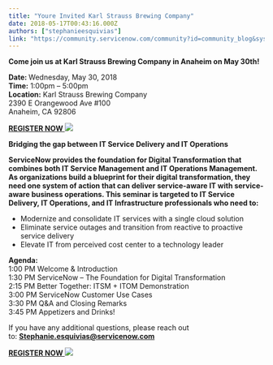 ```yaml
---
title: "Youre Invited Karl Strauss Brewing Company"
date: 2018-05-17T00:43:16.000Z
authors: ["stephanieesquivias"]
link: "https://community.servicenow.com/community?id=community_blog&sys_id=7fa66f6adb4a1f445322f4621f961980"
---
```

<p><strong>Come join us at Karl Strauss Brewing Company in Anaheim on May 30th!</strong></p>
<p><strong><strong class="">Date: </strong></strong><span class="">Wednesday, May 30, 2018 <br /><strong>Time:</strong> </span><span class="">1:00pm – 5:00pm <br /><strong>Location:</strong> </span><span class="">Karl Strauss Brewing Company <br />2390 E Orangewood Ave #100 <br />Anaheim, CA 92806</span></p>
<p><strong><a href="https://go.servicenow.com/LP&#61;10108?elqTrackId&#61;BBEC1DE1C1A913598A12FA7730673A27&amp;elq&#61;00000000000000000000000000000000&amp;elqaid&#61;25131&amp;elqat&#61;1&amp;elqCampaignId&#61;12844" target="_blank" rel="nofollow">REGISTER NOW <img src="http://images.connect.servicenow.com/EloquaImages/clients/ServiceNowDotCom/%7b8a5cb9f9-9cec-4514-8afe-31d30ea3135f%7d_arrowRed.png" border="0" /></a></strong></p>
<p><strong>Bridging the gap between IT Service Delivery and IT Operations</strong></p>
<p><strong>ServiceNow provides the foundation for Digital Transformation that combines both IT Service Management and IT Operations Management. As organizations build a blueprint for their digital transformation, they need one system of action that can deliver service-aware IT with service-aware business operations. This seminar is targeted to IT Service Delivery, IT Operations, and IT Infrastructure professionals who need to:</strong></p>
<ul><li>Modernize and consolidate IT services with a single cloud solution</li><li>Eliminate service outages and transition from reactive to proactive service delivery</li><li>Elevate IT from perceived cost center to a technology leader</li></ul>
<p class=""><strong>Agenda: <br /></strong>1:00 PM Welcome &amp; Introduction <br />1:30 PM ServiceNow – The Foundation for Digital Transformation <br />2:15 PM Better Together: ITSM &#43; ITOM Demonstration <br />3:00 PM ServiceNow Customer Use Cases <br />3:30 PM Q&amp;A and Closing Remarks <br />3:45 PM Appetizers and Drinks!</p>
<p class="">If you have any additional questions, please reach out to: <a href="mailto:Stephanie.esquivias&#64;servicenow.com" rel="nofollow"><strong>Stephanie.esquivias&#64;servicenow.com</strong></a></p>
<p class=""><strong><a href="https://go.servicenow.com/LP&#61;10108?elqTrackId&#61;BBEC1DE1C1A913598A12FA7730673A27&amp;elq&#61;00000000000000000000000000000000&amp;elqaid&#61;25131&amp;elqat&#61;1&amp;elqCampaignId&#61;12844" target="_blank" rel="nofollow">REGISTER NOW <img src="http://images.connect.servicenow.com/EloquaImages/clients/ServiceNowDotCom/%7b8a5cb9f9-9cec-4514-8afe-31d30ea3135f%7d_arrowRed.png" border="0" /></a></strong></p>